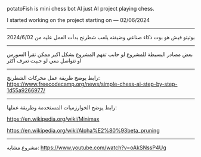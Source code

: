 potatoFish is mini chess bot AI
just AI project playing chess.

I started working on the project starting on — 02/06/2024
- - - -
بوتيتو فيش هو بوت ذكاء صناعي وضيفته يلعب شطرنج بدأت العمل عليه من 2024/6/02
- - - -
بعض مصادر البسيطة للمشروع لو حابب تفهم المشروع بشكل اكبر 
ممكن تقرأ السورس او تتواصل معي لو حبيت تعرف اكثر
- - - -
رابط يوضح طريقة عمل محركات الشطرنج:
https://www.freecodecamp.org/news/simple-chess-ai-step-by-step-1d55a9266977/
- - - -
رابط يوضح الخوارزميات المستخدمة وطريقة عملها:

https://en.wikipedia.org/wiki/Minimax


https://en.wikipedia.org/wiki/Alpha%E2%80%93beta_pruning
- - - -
مشروع مشابه:
https://www.youtube.com/watch?v=oAkSNssP4Ug
